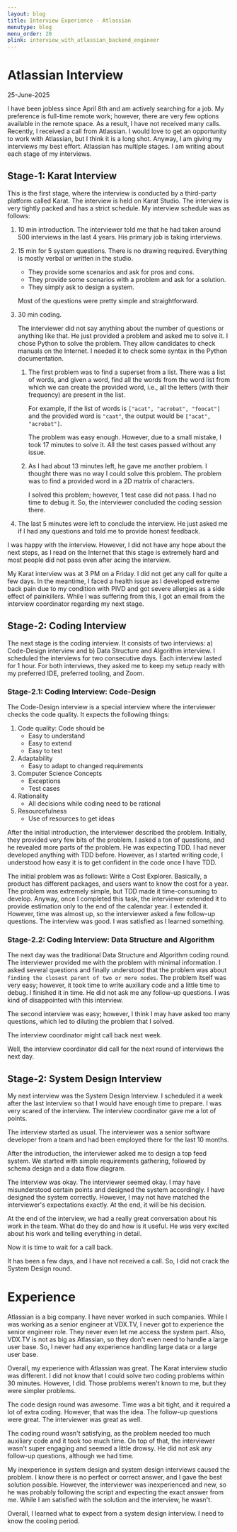 ```yaml
---
layout: blog
title: Interview Experience - Atlassian
menutype: blog
menu_order: 20
plink: interview_with_atlassian_backend_engineer
---
```


# Atlassian Interview
25-June-2025

I have been jobless since April 8th and am actively searching for a job. My preference is full-time remote work; however, there are very few options available in the remote space. As a result, I have not received many calls. Recently, I received a call from Atlassian. I would love to get an opportunity to work with Atlassian, but I think it is a long shot. Anyway, I am giving my interviews my best effort. Atlassian has multiple stages. I am writing about each stage of my interviews.

## Stage-1: Karat Interview

This is the first stage, where the interview is conducted by a third-party platform called Karat. The interview is held on Karat Studio. The interview is very tightly packed and has a strict schedule. My interview schedule was as follows:

1. 10 min introduction. The interviewer told me that he had taken around 500 interviews in the last 4 years. His primary job is taking interviews.
1. 15 min for 5 system questions. There is no drawing required. Everything is mostly verbal or written in the studio.
    * They provide some scenarios and ask for pros and cons.
    * They provide some scenarios with a problem and ask for a solution.
    * They simply ask to design a system.

    Most of the questions were pretty simple and straightforward.

1. 30 min coding.

    The interviewer did not say anything about the number of questions or anything like that. He just provided a problem and asked me to solve it. I chose Python to solve the problem. They allow candidates to check manuals on the Internet. I needed it to check some syntax in the Python documentation.

    1. The first problem was to find a superset from a list. There was a list of words, and given a word, find all the words from the word list from which we can create the provided word, i.e., all the letters (with their frequency) are present in the list.

        For example, if the list of words is `["acat", "acrobat", "foocat"]` and the provided word is `"caat"`, the output would be `["acat", "acrobat"]`.

        The problem was easy enough. However, due to a small mistake, I took 17 minutes to solve it. All the test cases passed without any issue.

    1. As I had about 13 minutes left, he gave me another problem. I thought there was no way I could solve this problem. The problem was to find a provided word in a 2D matrix of characters.

        I solved this problem; however, 1 test case did not pass. I had no time to debug it. So, the interviewer concluded the coding session there.
1. The last 5 minutes were left to conclude the interview. He just asked me if I had any questions and told me to provide honest feedback.

I was happy with the interview. However, I did not have any hope about the next steps, as I read on the Internet that this stage is extremely hard and most people did not pass even after acing the interview.

My Karat interview was at 3 PM on a Friday. I did not get any call for quite a few days. In the meantime, I faced a health issue as I developed extreme back pain due to my condition with PIVD and got severe allergies as a side effect of painkillers. While I was suffering from this, I got an email from the interview coordinator regarding my next stage.

## Stage-2: Coding Interview

The next stage is the coding interview. It consists of two interviews: a) Code-Design interview and b) Data Structure and Algorithm interview. I scheduled the interviews for two consecutive days. Each interview lasted for 1 hour. For both interviews, they asked me to keep my setup ready with my preferred IDE, preferred tooling, and Zoom.

### Stage-2.1: Coding Interview: Code-Design

The Code-Design interview is a special interview where the interviewer checks the code quality. It expects the following things:
1. Code quality: Code should be
    * Easy to understand
    * Easy to extend
    * Easy to test
2. Adaptability
    * Easy to adapt to changed requirements
3. Computer Science Concepts
    * Exceptions
    * Test cases
4. Rationality
    * All decisions while coding need to be rational
5. Resourcefulness
    * Use of resources to get ideas

After the initial introduction, the interviewer described the problem. Initially, they provided very few bits of the problem. I asked a ton of questions, and he revealed more parts of the problem. He was expecting TDD. I had never developed anything with TDD before. However, as I started writing code, I understood how easy it is to get confident in the code once I have TDD.

The initial problem was as follows: Write a Cost Explorer. Basically, a product has different packages, and users want to know the cost for a year. The problem was extremely simple, but TDD made it time-consuming to develop. Anyway, once I completed this task, the interviewer extended it to provide estimation only to the end of the calendar year. I extended it. However, time was almost up, so the interviewer asked a few follow-up questions. The interview was good. I was satisfied as I learned something.

### Stage-2.2: Coding Interview: Data Structure and Algorithm
The next day was the traditional Data Structure and Algorithm coding round. The interviewer provided me with the problem with minimal information. I asked several questions and finally understood that the problem was about `finding the closest parent of two or more nodes`. The problem itself was very easy; however, it took time to write auxiliary code and a little time to debug. I finished it in time. He did not ask me any follow-up questions. I was kind of disappointed with this interview.

The second interview was easy; however, I think I may have asked too many questions, which led to diluting the problem that I solved.

The interview coordinator might call back next week.

Well, the interview coordinator did call for the next round of interviews the next day.

## Stage-2: System Design Interview
My next interview was the System Design Interview. I scheduled it a week after the last interview so that I would have enough time to prepare. I was very scared of the interview. The interview coordinator gave me a lot of points.

The interview started as usual. The interviewer was a senior software developer from a team and had been employed there for the last 10 months.

After the introduction, the interviewer asked me to design a top feed system. We started with simple requirements gathering, followed by schema design and a data flow diagram.

The interview was okay. The interviewer seemed okay. I may have misunderstood certain points and designed the system accordingly. I have designed the system correctly. However, I may not have matched the interviewer's expectations exactly. At the end, it will be his decision.

At the end of the interview, we had a really great conversation about his work in the team. What do they do and how is it useful. He was very excited about his work and telling everything in detail.

Now it is time to wait for a call back.

It has been a few days, and I have not received a call. So, I did not crack the System Design round.

# Experience

Atlassian is a big company. I have never worked in such companies. While I was working as a senior engineer at VDX.TV, I never got to experience the senior engineer role. They never even let me access the system part. Also, VDX.TV is not as big as Atlassian, so they don't even need to handle a large user base. So, I never had any experience handling large data or a large user base.

Overall, my experience with Atlassian was great. The Karat interview studio was different. I did not know that I could solve two coding problems within 30 minutes. However, I did. Those problems weren't known to me, but they were simpler problems.

The code design round was awesome. Time was a bit tight, and it required a lot of extra coding. However, that was the idea. The follow-up questions were great. The interviewer was great as well.

The coding round wasn't satisfying, as the problem needed too much auxiliary code and it took too much time. On top of that, the interviewer wasn't super engaging and seemed a little drowsy. He did not ask any follow-up questions, although we had time.

My inexperience in system design and system design interviews caused the problem. I know there is no perfect or correct answer, and I gave the best solution possible. However, the interviewer was inexperienced and new, so he was probably following the script and expecting the exact answer from me. While I am satisfied with the solution and the interview, he wasn't.

Overall, I learned what to expect from a system design interview. I need to know the cooling period.
